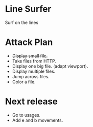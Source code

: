 # Line Surfer

Surf on the lines

# Attack Plan

- ~~Display small file.~~
- Take files from HTTP.
- Display one big file. (adapt viewport).
- Display multiple files.
- Jump across files.
- Color a file.

# Next release

- Go to usages.
- Add e and b movements.